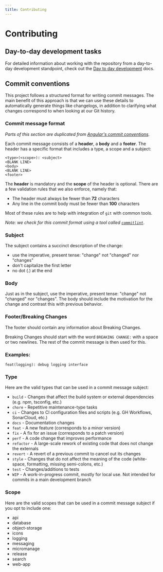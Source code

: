 ```yaml
---
title: Contributing
---
```


# Contributing

## Day-to-day development tasks

For detailed information about working with the repository from a day-to-day development standpoint,
check out the [Day to day development](./day-to-day-development.md) docs.

## Commit conventions

This project follows a structured format for writing commit messages. The main benefit of this
approach is that we can use these details to automatically generate things like changelogs, in
addition to clarifying what changes correspond to when looking at our Git history.

### Commit message format

_Parts of this section are duplicated from
[Angular's commit conventions](https://github.com/angular/angular/blob/master/CONTRIBUTING.md#-commit-message-guidelines)._

Each commit message consists of a **header**, a **body** and a **footer**. The header has a specific
format that includes a type, a scope and a subject:

```git
<type>(<scope>): <subject>
<BLANK LINE>
<body>
<BLANK LINE>
<footer>
```

The **header** is mandatory and the **scope** of the header is optional. There are a few validation
rules that we also enforce, namely that:

- The header must always be fewer than **72** characters
- Any line in the commit body must be fewer than **100** characters

Most of these rules are to help with integration of `git` with common tools.

_Note: we check for this commit format using a tool called
[`commitlint`](https://commitlint.js.org/#/)_.

### Subject

The subject contains a succinct description of the change:

- use the imperative, present tense: "change" not "changed" nor "changes"
- don't capitalize the first letter
- no dot (.) at the end

### Body

Just as in the subject, use the imperative, present tense: "change" not "changed" nor "changes". The
body should include the motivation for the change and contrast this with previous behavior.

### Footer/Breaking Changes

The footer should contain any information about Breaking Changes.

Breaking Changes should start with the word `BREAKING CHANGE:` with a space or two newlines. The
rest of the commit message is then used for this.

### Examples:

`feat(logging): debug logging interface`

### Type

Here are the valid types that can be used in a commit message subject:

- `build` - Changes that affect the build system or external dependencies (e.g. npm, tsconfig, etc.)
- `chore` - Repetitive maintenance-type tasks
- `ci` - Changes to CI configuration files and scripts (e.g. GH Workflows, SonarCloud, etc.)
- `docs` - Documentation changes
- `feat` - A new feature (corresponds to a minor version)
- `fix` - A fix for an issue (corresponds to a patch version)
- `perf` - A code change that improves performance
- `refactor` - A large-scale rework of existing code that does not change the externals
- `revert` - A revert of a previous commit to cancel out its changes
- `style` - Changes that do not affect the meaning of the code (white-space, formatting, missing
  semi-colons, etc.)
- `test` - Changes/additions to tests
- `WIP` - A work-in-progress commit, mostly for local use. Not intended for commits in a main
  development branch

### Scope

Here are the valid scopes that can be used in a commit message subject if you opt to include one:

- api
- database
- object-storage
- icons
- logging
- messaging
- micromanage
- release
- search
- web-app
